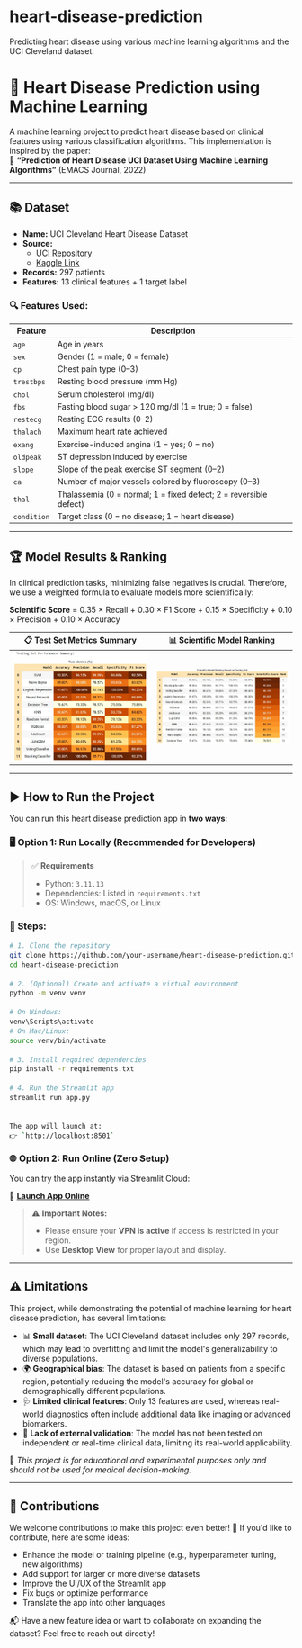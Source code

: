# heart-disease-prediction
Predicting heart disease using various machine learning algorithms and the UCI Cleveland dataset.


# 💓 Heart Disease Prediction using Machine Learning

A machine learning project to predict heart disease based on clinical features using various classification algorithms. This implementation is inspired by the paper:  
📄 **“Prediction of Heart Disease UCI Dataset Using Machine Learning Algorithms”** (EMACS Journal, 2022)  

---

## 📚 Dataset

- **Name:** UCI Cleveland Heart Disease Dataset  
- **Source:** 
  - [UCI Repository](https://archive.ics.uci.edu/ml/datasets/Heart+Disease)
  - [Kaggle Link](https://www.kaggle.com/datasets/cherngs/heart-disease-cleveland-uci)
- **Records:** 297 patients  
- **Features:** 13 clinical features + 1 target label

### 🔍 Features Used:

| Feature       | Description                                                                 |
|---------------|-----------------------------------------------------------------------------|
| `age`         | Age in years                                                                |
| `sex`         | Gender (1 = male; 0 = female)                                               |
| `cp`          | Chest pain type (0–3)                                                       |
| `trestbps`    | Resting blood pressure (mm Hg)                                              |
| `chol`        | Serum cholesterol (mg/dl)                                                   |
| `fbs`         | Fasting blood sugar > 120 mg/dl (1 = true; 0 = false)                       |
| `restecg`     | Resting ECG results (0–2)                                                   |
| `thalach`     | Maximum heart rate achieved                                                 |
| `exang`       | Exercise-induced angina (1 = yes; 0 = no)                                   |
| `oldpeak`     | ST depression induced by exercise                                           |
| `slope`       | Slope of the peak exercise ST segment (0–2)                                 |
| `ca`          | Number of major vessels colored by fluoroscopy (0–3)                        |
| `thal`        | Thalassemia (0 = normal; 1 = fixed defect; 2 = reversible defect)           |
| `condition`   | Target class (0 = no disease; 1 = heart disease)                            |

---

## 🏆 Model Results & Ranking

In clinical prediction tasks, minimizing false negatives is crucial. Therefore, we use a weighted formula to evaluate models more scientifically:

**Scientific Score** = 0.35 × Recall + 0.30 × F1 Score + 0.15 × Specificity + 0.10 × Precision + 0.10 × Accuracy


| 📋 Test Set Metrics Summary | 📊 Scientific Model Ranking |
|------------------------------|-----------------------------|
| <img src="images/test models.jpg" width="400"/> | <img src="images/rank models.jpg" width="400"/> |


---

## ▶️ How to Run the Project

You can run this heart disease prediction app in **two ways**:


### 🖥️ Option 1: Run Locally (Recommended for Developers)

> ✅ **Requirements**  
> - Python: `3.11.13`  
> - Dependencies: Listed in `requirements.txt`  
> - OS: Windows, macOS, or Linux

### 📌 Steps:

```bash
# 1. Clone the repository
git clone https://github.com/your-username/heart-disease-prediction.git
cd heart-disease-prediction

# 2. (Optional) Create and activate a virtual environment
python -m venv venv

# On Windows:
venv\Scripts\activate
# On Mac/Linux:
source venv/bin/activate

# 3. Install required dependencies
pip install -r requirements.txt

# 4. Run the Streamlit app
streamlit run app.py


The app will launch at:  
👉 `http://localhost:8501`

```


### 🌐 Option 2: Run Online (Zero Setup)

You can try the app instantly via Streamlit Cloud:

🔗 **[Launch App Online](https://heart-disease-prediction-with-farzad-mohseni.streamlit.app/)**

> ⚠️ **Important Notes:**
> - Please ensure your **VPN is active** if access is restricted in your region.
> - Use **Desktop View** for proper layout and display.

---

## ⚠️ Limitations

This project, while demonstrating the potential of machine learning for heart disease prediction, has several limitations:

- 📊 **Small dataset**: The UCI Cleveland dataset includes only 297 records, which may lead to overfitting and limit the model's generalizability to diverse populations.
- 🌍 **Geographical bias**: The dataset is based on patients from a specific region, potentially reducing the model's accuracy for global or demographically different populations.
- 🩺 **Limited clinical features**: Only 13 features are used, whereas real-world diagnostics often include additional data like imaging or advanced biomarkers.
- 🧪 **Lack of external validation**: The model has not been tested on independent or real-time clinical data, limiting its real-world applicability.

📌 *This project is for educational and experimental purposes only and should not be used for medical decision-making.*

---

## 🤝 Contributions

We welcome contributions to make this project even better! 🎉 If you'd like to contribute, here are some ideas:

- Enhance the model or training pipeline (e.g., hyperparameter tuning, new algorithms)
- Add support for larger or more diverse datasets
- Improve the UI/UX of the Streamlit app
- Fix bugs or optimize performance
- Translate the app into other languages

📬 Have a new feature idea or want to collaborate on expanding the dataset? Feel free to reach out directly!
